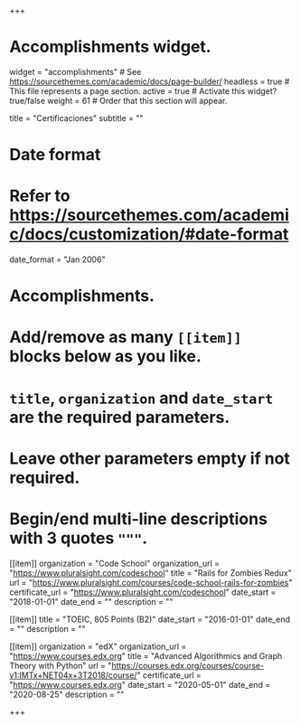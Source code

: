 +++
# Accomplishments widget.
widget = "accomplishments"  # See https://sourcethemes.com/academic/docs/page-builder/
headless = true  # This file represents a page section.
active = true  # Activate this widget? true/false
weight = 61  # Order that this section will appear.

title = "Certificaciones"
subtitle = ""

# Date format
#   Refer to https://sourcethemes.com/academic/docs/customization/#date-format
date_format = "Jan 2006"

# Accomplishments.
#   Add/remove as many `[[item]]` blocks below as you like.
#   `title`, `organization` and `date_start` are the required parameters.
#   Leave other parameters empty if not required.
#   Begin/end multi-line descriptions with 3 quotes `"""`.

[[item]]
  organization = "Code School"
  organization_url = "https://www.pluralsight.com/codeschool"
  title = "Rails for Zombies Redux"
  url = "https://www.pluralsight.com/courses/code-school-rails-for-zombies"
  certificate_url = "https://www.pluralsight.com/codeschool"
  date_start = "2018-01-01"
  date_end = ""
  description = ""

[[item]]
  title = "TOEIC, 805 Points (B2)"
  date_start = "2016-01-01"
  date_end = ""
  description = ""
  
[[item]]
  organization = "edX"
  organization_url = "https://www.courses.edx.org"
  title = "Advanced Algorithmics and Graph Theory with Python"
  url = "https://courses.edx.org/courses/course-v1:IMTx+NET04x+3T2018/course/"
  certificate_url = "https://www.courses.edx.org"
  date_start = "2020-05-01"
  date_end = "2020-08-25"
  description = ""

+++
